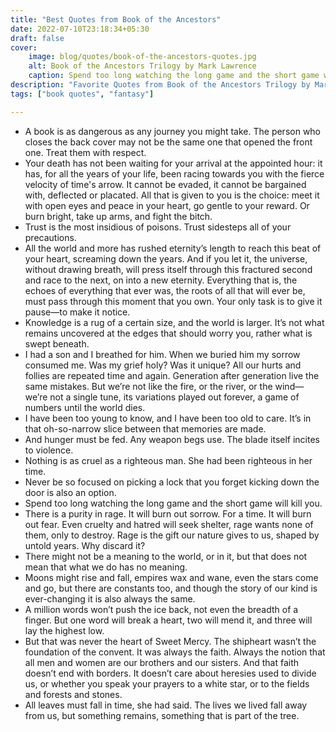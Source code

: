 ```yaml
---
title: "Best Quotes from Book of the Ancestors"
date: 2022-07-10T23:18:34+05:30
draft: false
cover: 
    image: blog/quotes/book-of-the-ancestors-quotes.jpg
    alt: Book of the Ancestors Trilogy by Mark Lawrence
    caption: Spend too long watching the long game and the short game will kill you.
description: "Favorite Quotes from Book of the Ancestors Trilogy by Mark Lawrence. A book is as dangerous as any journey you might take."
tags: ["book quotes", "fantasy"] 

---
```



- A book is as dangerous as any journey you might take. The person who closes the back cover may not be the same one that opened the front one. Treat them with respect.
- Your death has not been waiting for your arrival at the appointed hour: it has, for all the years of your life, been racing towards you with the fierce velocity of time's arrow. It cannot be evaded, it cannot be bargained with, deflected or placated. All that is given to you is the choice: meet it with open eyes and peace in your heart, go gentle to your reward. Or burn bright, take up arms, and fight the bitch.
- Trust is the most insidious of poisons. Trust sidesteps all of your precautions.
- All the world and more has rushed eternity’s length to reach this beat of your heart, screaming down the years. And if you let it, the universe, without drawing breath, will press itself through this fractured second and race to the next, on into a new eternity. Everything that is, the echoes of everything that ever was, the roots of all that will ever be, must pass through this moment that you own. Your only task is to give it pause—to make it notice.
- Knowledge is a rug of a certain size, and the world is larger. It’s not what remains uncovered at the edges that should worry you, rather what is swept beneath.
- I had a son and I breathed for him. When we buried him my sorrow consumed me. Was my grief holy? Was it unique? All our hurts and follies are repeated time and again. Generation after generation live the same mistakes. But we’re not like the fire, or the river, or the wind—we’re not a single tune, its variations played out forever, a game of numbers until the world dies.
- I have been too young to know, and I have been too old to care. It’s in that oh-so-narrow slice between that memories are made.
- And hunger must be fed. Any weapon begs use. The blade itself incites to violence.
- Nothing is as cruel as a righteous man. She had been righteous in her time.
- Never be so focused on picking a lock that you forget kicking down the door is also an option.
- Spend too long watching the long game and the short game will kill you.
- There is a purity in rage. It will burn out sorrow. For a time. It will burn out fear. Even cruelty and hatred will seek shelter, rage wants none of them, only to destroy. Rage is the gift our nature gives to us, shaped by untold years. Why discard it?
- There might not be a meaning to the world, or in it, but that does not mean that what we do has no meaning.
- Moons might rise and fall, empires wax and wane, even the stars come and go, but there are constants too, and though the story of our kind is ever-changing it is also always the same.
- A million words won’t push the ice back, not even the breadth of a finger. But one word will break a heart, two will mend it, and three will lay the highest low.
- But that was never the heart of Sweet Mercy. The shipheart wasn’t the foundation of the convent. It was always the faith. Always the notion that all men and women are our brothers and our sisters. And that faith doesn’t end with borders. It doesn’t care about heresies used to divide us, or whether you speak your prayers to a white star, or to the fields and forests and stones.
- All leaves must fall in time, she had said. The lives we lived fall away from us, but something remains, something that is part of the tree.